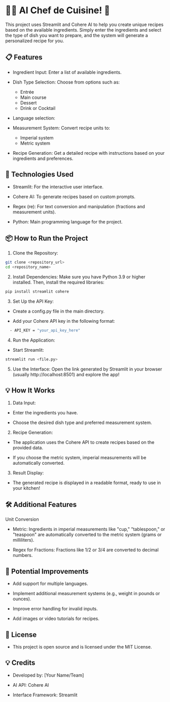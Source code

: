 # 🧑‍🍳 AI Chef de Cuisine! 🤖

This project uses Streamlit and Cohere AI to help you create unique recipes based on the available ingredients. Simply enter the ingredients and select the type of dish you want to prepare, and the system will generate a personalized recipe for you.

## 📋 Features

- Ingredient Input: Enter a list of available ingredients. 

- Dish Type Selection: Choose from options such as:
  - Entrée 
  - Main course 
  - Dessert 
  - Drink or Cocktail

- Language selection:

- Measurement System: Convert recipe units to:
  - Imperial system 
  - Metric system

- Recipe Generation: Get a detailed recipe with instructions based on your ingredients and preferences.

## 🚀 Technologies Used

- Streamlit: For the interactive user interface. 

- Cohere AI: To generate recipes based on custom prompts.

- Regex (re): For text conversion and manipulation (fractions and measurement units).

- Python: Main programming language for the project.

## 📦 How to Run the Project

1. Clone the Repository:
```bash
git clone <repository_url>
cd <repository_name>
```

2. Install Dependencies: Make sure you have Python 3.9 or higher installed. Then, install the required libraries:
```bash
pip install streamlit cohere
```

3. Set Up the API Key:

- Create a config.py file in the main directory.

- Add your Cohere API key in the following format:
```bash
  - API_KEY = "your_api_key_here"
``` 

4. Run the Application:
- Start Streamlit:
```bash
streamlit run <file.py>
```

5. Use the Interface: Open the link generated by Streamlit in your browser (usually http://localhost:8501) and explore the app!

## 💡 How It Works

1. Data Input:

- Enter the ingredients you have. 

- Choose the desired dish type and preferred measurement system.

2. Recipe Generation:

- The application uses the Cohere API to create recipes based on the provided data.

- If you choose the metric system, imperial measurements will be automatically converted.

3. Result Display:

- The generated recipe is displayed in a readable format, ready to use in your kitchen!

## 🛠️ Additional Features

Unit Conversion 
- Metric: Ingredients in imperial measurements like "cup," "tablespoon," or "teaspoon" are automatically converted to the metric system (grams or milliliters).

- Regex for Fractions: Fractions like 1/2 or 3/4 are converted to decimal numbers.

## 💠 Potential Improvements

- Add support for multiple languages.  

- Implement additional measurement systems (e.g., weight in pounds or ounces).  

- Improve error handling for invalid inputs.  

- Add images or video tutorials for recipes.  

## 📄 License

- This project is open source and is licensed under the MIT License.

## 💡 Credits

- Developed by: [Your Name/Team]

- AI API: Cohere AI

- Interface Framework: Streamlit

